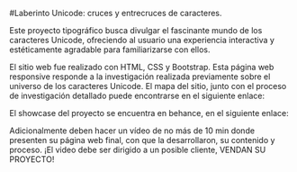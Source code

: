 #Laberinto Unicode: cruces y entrecruces de caracteres. 


Este proyecto tipográfico busca divulgar el fascinante mundo de los caracteres Unicode, ofreciendo al usuario una experiencia interactiva y estéticamente agradable para familiarizarse con ellos. 

El sitio web fue realizado con HTML, CSS y Bootstrap. Esta página web responsive responde a la investigación realizada previamente sobre el universo de los caracteres Unicode. El mapa del sitio, junto con el proceso de investigación detallado puede encontrarse en el siguiente enlace: 

El showcase del proyecto se encuentra en behance, en el siguiente enlace: 

Adicionalmente deben hacer un vídeo de no más de 10 min donde presenten su página web final, con que la desarrollaron, su contenido y proceso. ¡El video debe ser dirigido a un posible cliente, VENDAN SU PROYECTO!
